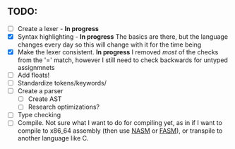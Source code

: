 ## TODO:
- [ ] Create a lexer - **In progress**
- [X] Syntax highlighting - **In progress** The basics are there, but the language changes every day so this will change with it for the time being
- [X] Make the lexer consistent. **In progress** I removed _most_ of the checks from the '=' match, however I still need to check backwards for untyped assignmnets
- [ ] Add floats!
- [ ] Standardize tokens/keywords/
- [ ] Create a parser
    - [ ] Create AST
    - [ ] Research optimizations?
- [ ] Type checking
- [ ] Compile.
Not sure what I want to do for compiling yet, as in if I want to compile to x86_64 assembly (then use [NASM](https://nasm.us/) or [FASM](http://flatassembler.net/)), or transpile to another language like C.

